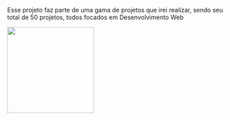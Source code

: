 Esse projeto faz parte de uma gama de projetos que irei realizar, sendo seu total de 50 projetos, todos focados em Desenvolvimento Web

 <img src="https://prnt.sc/Wh_CGYVFFSrx" width="200" /> 
